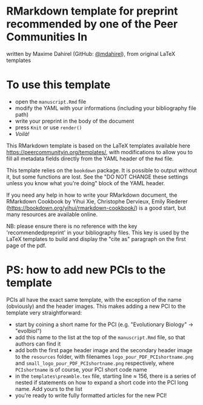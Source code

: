 # RMarkdown template for preprint recommended by one of the Peer Communities In

written by Maxime Dahirel (GitHub: [@mdahirel](https://github.com/mdahirel)), from original LaTeX templates

# To use this template

- open the `manuscript.Rmd` file
- modify the YAML with your informations (including your bibliography file path)
- write your preprint in the body of the document
- press `Knit` or use `render()`
- *Voilà!*

This RMarkdown template is based on the LaTeX templates available here https://peercommunityin.org/templates/, with modifications to allow you to fill all metadata fields directly from the YAML header of the `Rmd` file. 

This template relies on the `bookdown` package. It is possible to output without it, but some functions are lost. See the "DO NOT CHANGE these settings unless you know what you're doing" block of the YAML header.

If you need any help in how to write your RMarkdown document, the RMarkdown Cookbook by Yihui Xie, Christophe Dervieux, Emily Riederer (https://bookdown.org/yihui/rmarkdown-cookbook/) is a good start, but many resources are available online.

NB: please ensure there is no reference with the key 'recommendedpreprint' in your bibliography files. This key is used by the LaTeX templates to build and display the "cite as" paragraph on the first page of the pdf.

# PS: how to add new PCIs to the template

PCIs all have the exact same template, with the exception of the name (obviously) and the header images. This makes adding a new PCI to the template very straightforward:

- start by coining a short name for the PCI (e.g. "Evolutionary Biology" -> "evolbiol")
- add this name to the list at the top of the `manuscript.Rmd` file, so that authors can find it
- add both the first page header image and the secondary header image to the `resources` folder, with filenames `logo_pour_PDF_PCIshortname.png` and `small_logo_pour_PDF_PCIshortname.png` respectively, where `PCIshortname` is of course, your PCI short code name
- in the `templates\preamble.tex` file, starting line ≈ 156, there is a series of nested if statements on how to expand a short code into the PCI long name. Add yours to the list
- you're ready to write fully formatted articles for the new PCI!
